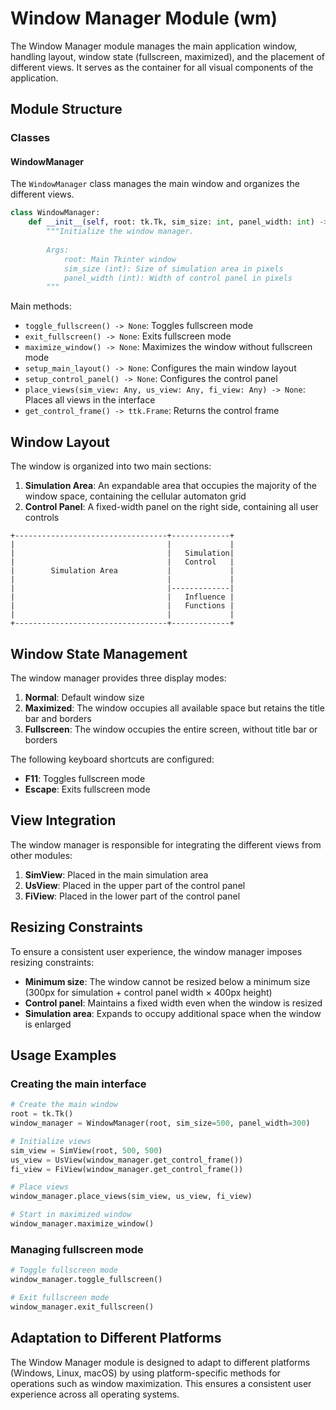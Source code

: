 # Window Manager Module (wm)

The Window Manager module manages the main application window, handling layout, window state (fullscreen, maximized), and the placement of different views. It serves as the container for all visual components of the application.

## Module Structure

### Classes

#### WindowManager

The `WindowManager` class manages the main window and organizes the different views.

```python
class WindowManager:
    def __init__(self, root: tk.Tk, sim_size: int, panel_width: int) -> None:
        """Initialize the window manager.
        
        Args:
            root: Main Tkinter window
            sim_size (int): Size of simulation area in pixels
            panel_width (int): Width of control panel in pixels
        """
```

Main methods:

- `toggle_fullscreen() -> None`: Toggles fullscreen mode
- `exit_fullscreen() -> None`: Exits fullscreen mode
- `maximize_window() -> None`: Maximizes the window without fullscreen mode
- `setup_main_layout() -> None`: Configures the main window layout
- `setup_control_panel() -> None`: Configures the control panel
- `place_views(sim_view: Any, us_view: Any, fi_view: Any) -> None`: Places all views in the interface
- `get_control_frame() -> ttk.Frame`: Returns the control frame

## Window Layout

The window is organized into two main sections:

1. **Simulation Area**: An expandable area that occupies the majority of the window space, containing the cellular automaton grid
2. **Control Panel**: A fixed-width panel on the right side, containing all user controls

```
+----------------------------------+-------------+
|                                  |             |
|                                  |   Simulation|
|                                  |   Control   |
|        Simulation Area           |             |
|                                  |             |
|                                  |-------------|
|                                  |   Influence |
|                                  |   Functions |
|                                  |             |
+----------------------------------+-------------+
```

## Window State Management

The window manager provides three display modes:

1. **Normal**: Default window size
2. **Maximized**: The window occupies all available space but retains the title bar and borders
3. **Fullscreen**: The window occupies the entire screen, without title bar or borders

The following keyboard shortcuts are configured:

- **F11**: Toggles fullscreen mode
- **Escape**: Exits fullscreen mode

## View Integration

The window manager is responsible for integrating the different views from other modules:

1. **SimView**: Placed in the main simulation area
2. **UsView**: Placed in the upper part of the control panel
3. **FiView**: Placed in the lower part of the control panel

## Resizing Constraints

To ensure a consistent user experience, the window manager imposes resizing constraints:

- **Minimum size**: The window cannot be resized below a minimum size (300px for simulation + control panel width × 400px height)
- **Control panel**: Maintains a fixed width even when the window is resized
- **Simulation area**: Expands to occupy additional space when the window is enlarged

## Usage Examples

### Creating the main interface

```python
# Create the main window
root = tk.Tk()
window_manager = WindowManager(root, sim_size=500, panel_width=300)

# Initialize views
sim_view = SimView(root, 500, 500)
us_view = UsView(window_manager.get_control_frame())
fi_view = FiView(window_manager.get_control_frame())

# Place views
window_manager.place_views(sim_view, us_view, fi_view)

# Start in maximized window
window_manager.maximize_window()
```

### Managing fullscreen mode

```python
# Toggle fullscreen mode
window_manager.toggle_fullscreen()

# Exit fullscreen mode
window_manager.exit_fullscreen()
```

## Adaptation to Different Platforms

The Window Manager module is designed to adapt to different platforms (Windows, Linux, macOS) by using platform-specific methods for operations such as window maximization. This ensures a consistent user experience across all operating systems. 